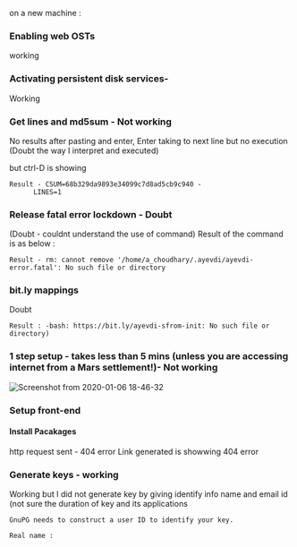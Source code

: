 on a new machine : 

### Enabling web OSTs 
  working

### Activating persistent disk services- 
   Working

### Get lines and md5sum - Not working 
  No results after pasting and enter, Enter taking to next line but no execution (Doubt the way I interpret and executed)
  
  but ctrl-D is showing 
  ```
  Result - CSUM=68b329da9893e34099c7d8ad5cb9c940 -
        LINES=1
  ```
 
### Release fatal error lockdown - Doubt
  (Doubt - couldnt understand the use of command)
  Result of the command is as below :
  ```
  Result - rm: cannot remove '/home/a_choudhary/.ayevdi/ayevdi-error.fatal': No such file or directory
  ```
### bit.ly mappings
Doubt 
  ```
  Result : -bash: https://bit.ly/ayevdi-sfrom-init: No such file or directory)
  ```
### 1 step setup - takes less than 5 mins (unless you are accessing internet from a Mars settlement!)- Not working
![Screenshot from 2020-01-06 18-46-32](https://user-images.githubusercontent.com/46671016/71821577-7ef01380-30b8-11ea-8ec7-e5de1f5ef4bc.png)

### Setup front-end
#### Install Pacakages
http request sent - 404 error
Link generated is showwing 404 error

### Generate keys - working 

Working but I did not generate key by giving identify info name and email id (not sure the duration of key and its applications 
```
GnuPG needs to construct a user ID to identify your key.

Real name :
```

